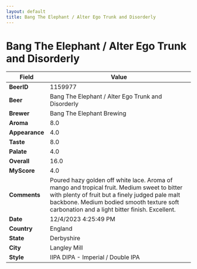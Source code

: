 ```yaml
---
layout: default
title: Bang The Elephant / Alter Ego Trunk and Disorderly
---
```


# Bang The Elephant / Alter Ego Trunk and Disorderly

| Field         | Value     |
|---------------|-----------|
| **BeerID** | 1159977 |
| **Beer** | Bang The Elephant / Alter Ego Trunk and Disorderly |
| **Brewer** | Bang The Elephant Brewing |
| **Aroma** | 8.0 |
| **Appearance** | 4.0 |
| **Taste** | 8.0 |
| **Palate** | 4.0 |
| **Overall** | 16.0 |
| **MyScore** | 4.0 |
| **Comments** | Poured hazy golden off white lace. Aroma of mango and tropical fruit. Medium sweet to bitter with plenty of fruit but a finely judged pale malt backbone. Medium bodied smooth texture soft carbonation and a light bitter finish. Excellent. |
| **Date** | 12/4/2023 4:25:49 PM |
| **Country** | England |
| **State** | Derbyshire |
| **City** | Langley Mill |
| **Style** | IIPA DIPA - Imperial / Double IPA |
